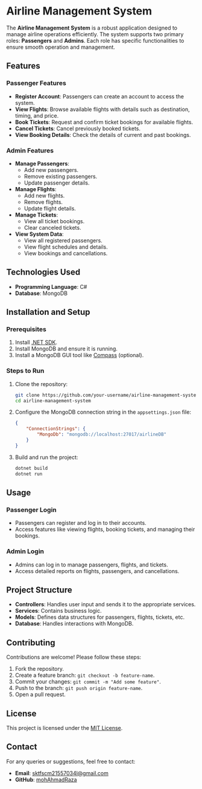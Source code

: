 # Airline Management System

The **Airline Management System** is a robust application designed to manage airline operations efficiently. The system supports two primary roles: **Passengers** and **Admins**. Each role has specific functionalities to ensure smooth operation and management.

## Features

### **Passenger Features**
- **Register Account**: Passengers can create an account to access the system.
- **View Flights**: Browse available flights with details such as destination, timing, and price.
- **Book Tickets**: Request and confirm ticket bookings for available flights.
- **Cancel Tickets**: Cancel previously booked tickets.
- **View Booking Details**: Check the details of current and past bookings.

### **Admin Features**
- **Manage Passengers**: 
  - Add new passengers.
  - Remove existing passengers.
  - Update passenger details.
- **Manage Flights**:
  - Add new flights.
  - Remove flights.
  - Update flight details.
- **Manage Tickets**:
  - View all ticket bookings.
  - Clear canceled tickets.
- **View System Data**:
  - View all registered passengers.
  - View flight schedules and details.
  - View bookings and cancellations.

## Technologies Used
- **Programming Language**: C#
- **Database**: MongoDB

## Installation and Setup

### **Prerequisites**
1. Install [.NET SDK](https://dotnet.microsoft.com/download).
2. Install MongoDB and ensure it is running.
3. Install a MongoDB GUI tool like [Compass](https://www.mongodb.com/products/compass) (optional).

### **Steps to Run**
1. Clone the repository:
   ```bash
   git clone https://github.com/your-username/airline-management-system.git
   cd airline-management-system
   ```
2. Configure the MongoDB connection string in the `appsettings.json` file:
   ```json
   {
       "ConnectionStrings": {
           "MongoDb": "mongodb://localhost:27017/airlineDB"
       }
   }
   ```
3. Build and run the project:
   ```bash
   dotnet build
   dotnet run
   ```

## Usage

### **Passenger Login**
- Passengers can register and log in to their accounts.
- Access features like viewing flights, booking tickets, and managing their bookings.

### **Admin Login**
- Admins can log in to manage passengers, flights, and tickets.
- Access detailed reports on flights, passengers, and cancellations.

## Project Structure
- **Controllers**: Handles user input and sends it to the appropriate services.
- **Services**: Contains business logic.
- **Models**: Defines data structures for passengers, flights, tickets, etc.
- **Database**: Handles interactions with MongoDB.

## Contributing
Contributions are welcome! Please follow these steps:
1. Fork the repository.
2. Create a feature branch: `git checkout -b feature-name`.
3. Commit your changes: `git commit -m "Add some feature"`.
4. Push to the branch: `git push origin feature-name`.
5. Open a pull request.

## License
This project is licensed under the [MIT License](LICENSE).

## Contact
For any queries or suggestions, feel free to contact:
- **Email**: [sktfscm21557034l@gmail.com](mailto:sktfscm21557034@gmail.com)
- **GitHub**: [mohAhmadRaza](https://github.com/mohAhmadRaza)
